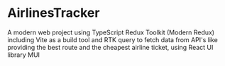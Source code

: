 # AirlinesTracker
A modern web project using TypeScript Redux Toolkit (Modern Redux) including Vite as a build tool and RTK query to fetch data from API's
like providing the best route and the cheapest airline ticket, using React UI library MUI
